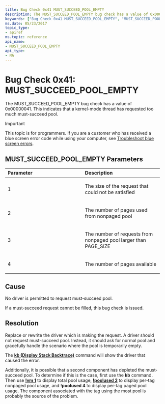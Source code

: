 ```yaml
---
title: Bug Check 0x41 MUST_SUCCEED_POOL_EMPTY
description: The MUST_SUCCEED_POOL_EMPTY bug check has a value of 0x00000041. This indicates that a kernel-mode thread has requested too much must-succeed pool.
keywords: ["Bug Check 0x41 MUST_SUCCEED_POOL_EMPTY", "MUST_SUCCEED_POOL_EMPTY"]
ms.date: 05/23/2017
topic_type:
- apiref
ms.topic: reference
api_name:
- MUST_SUCCEED_POOL_EMPTY
api_type:
- NA
---
```


# Bug Check 0x41: MUST\_SUCCEED\_POOL\_EMPTY


The MUST\_SUCCEED\_POOL\_EMPTY bug check has a value of 0x00000041. This indicates that a kernel-mode thread has requested too much must-succeed pool.

> [!IMPORTANT]
> This topic is for programmers. If you are a customer who has received a blue screen error code while using your computer, see [Troubleshoot blue screen errors](https://www.windows.com/stopcode).


## MUST\_SUCCEED\_POOL\_EMPTY Parameters


<table>
<colgroup>
<col width="50%" />
<col width="50%" />
</colgroup>
<thead>
<tr class="header">
<th align="left">Parameter</th>
<th align="left">Description</th>
</tr>
</thead>
<tbody>
<tr class="odd">
<td align="left"><p>1</p></td>
<td align="left"><p>The size of the request that could not be satisfied</p></td>
</tr>
<tr class="even">
<td align="left"><p>2</p></td>
<td align="left"><p>The number of pages used from nonpaged pool</p></td>
</tr>
<tr class="odd">
<td align="left"><p>3</p></td>
<td align="left"><p>The number of requests from nonpaged pool larger than PAGE_SIZE</p></td>
</tr>
<tr class="even">
<td align="left"><p>4</p></td>
<td align="left"><p>The number of pages available</p></td>
</tr>
</tbody>
</table>

 

## Cause

No driver is permitted to request must-succeed pool.

If a must-succeed request cannot be filled, this bug check is issued.

## Resolution

Replace or rewrite the driver which is making the request. A driver should not request must-succeed pool. Instead, it should ask for normal pool and gracefully handle the scenario where the pool is temporarily empty.

The [**kb (Display Stack Backtrace)**](k--kb--kc--kd--kp--kp--kv--display-stack-backtrace-.md) command will show the driver that caused the error.

Additionally, it is possible that a second component has depleted the must-succeed pool. To determine if this is the case, first use the **kb** command. Then use [**!vm 1**](-vm.md) to display total pool usage, [**!poolused 2**](-poolused.md) to display per-tag nonpaged pool usage, and **!poolused 4** to display per-tag paged pool usage. The component associated with the tag using the most pool is probably the source of the problem.

 

 




